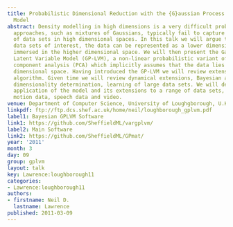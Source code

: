 ```yaml
---
title: Probabilistic Dimensional Reduction with the {G}aussian Process Latent Variable
  Model
abstract: Density modelling in high dimensions is a very difficult problem. Traditional
  approaches, such as mixtures of Gaussians, typically fail to capture the structure
  of data sets in high dimensional spaces. In this talk we will argue that for many
  data sets of interest, the data can be represented as a lower dimensional manifold
  immersed in the higher dimensional space. We will then present the Gaussian Process
  Latent Variable Model (GP-LVM), a non-linear probabilistic variant of principal
  component analysis (PCA) which implicitly assumes that the data lies on a lower
  dimensional space. Having introduced the GP-LVM we will review extensions to the
  algorithm. Given time we will review dynamical extensions, Bayesian approaches to
  dimensionality determination, learning of large data sets. We will demonstrate the
  application of the model and its extensions to a range of data sets, including human
  motion data, speech data and video.
venue: Department of Computer Science, University of Loughgborough, U.K.
linkpdf: ftp://ftp.dcs.shef.ac.uk/home/neil/loughborough_gplvm.pdf
label1: Bayesian GPLVM Software
link1: https://github.com/SheffieldML/vargplvm/
label2: Main Software
link2: https://github.com/SheffieldML/GPmat/
year: '2011'
month: 3
day: 09
group: gplvm
layout: talk
key: Lawrence:loughborough11
categories:
- Lawrence:loughborough11
authors:
- firstname: Neil D.
  lastname: Lawrence
published: 2011-03-09
---
```

